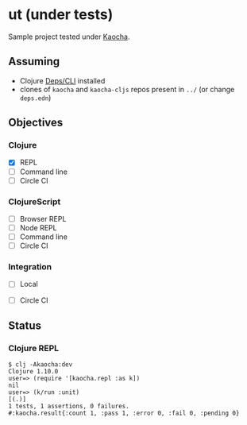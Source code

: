 # ut (under tests)

Sample project tested under [Kaocha](https://github.com/lambdaisland/kaocha).

## Assuming

- Clojure [Deps/CLI](https://clojure.org/guides/getting_started) installed
- clones of `kaocha` and `kaocha-cljs` repos present in `../` (or change `deps.edn`)


## Objectives

### Clojure
- [x] REPL
- [ ] Command line
- [ ] Circle CI

### ClojureScript
- [ ] Browser REPL
- [ ] Node REPL
- [ ] Command line
- [ ] Circle CI

### Integration
- [ ] Local
- [ ] Circle CI


## Status

### Clojure REPL

```
$ clj -Akaocha:dev
Clojure 1.10.0
user=> (require '[kaocha.repl :as k])
nil
user=> (k/run :unit)
[(.)]
1 tests, 1 assertions, 0 failures.
#:kaocha.result{:count 1, :pass 1, :error 0, :fail 0, :pending 0}
```
